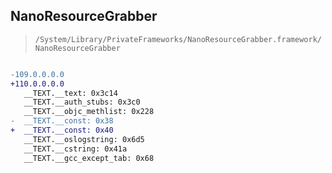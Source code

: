 ## NanoResourceGrabber

> `/System/Library/PrivateFrameworks/NanoResourceGrabber.framework/NanoResourceGrabber`

```diff

-109.0.0.0.0
+110.0.0.0.0
   __TEXT.__text: 0x3c14
   __TEXT.__auth_stubs: 0x3c0
   __TEXT.__objc_methlist: 0x228
-  __TEXT.__const: 0x38
+  __TEXT.__const: 0x40
   __TEXT.__oslogstring: 0x6d5
   __TEXT.__cstring: 0x41a
   __TEXT.__gcc_except_tab: 0x68

```

